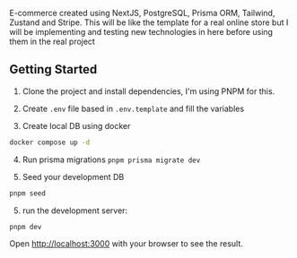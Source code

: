 E-commerce created using NextJS, PostgreSQL, Prisma ORM, Tailwind, Zustand and Stripe. This will be like the template for a real online store but I will be implementing and testing new technologies in here before using them in the real project

## Getting Started

1. Clone the project and install dependencies, I'm using PNPM for this.

2. Create `.env` file based in `.env.template` and fill the variables

3. Create local DB using docker

```bash
docker compose up -d
```

4. Run prisma migrations `pnpm prisma migrate dev`

5. Seed your development DB

```bash
pnpm seed
```

5. run the development server:

```bash
pnpm dev
```

Open [http://localhost:3000](http://localhost:3000) with your browser to see the result.
